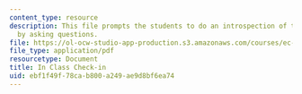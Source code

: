 ```yaml
---
content_type: resource
description: This file prompts the students to do an introspection of the process
  by asking questions.
file: https://ol-ocw-studio-app-production.s3.amazonaws.com/courses/ec-s02-water-jet-technologies-spring-2005/ebf1f49f78cab800a249ae9d8bf6ea74_MITEC_S02S05_Inclass.pdf
file_type: application/pdf
resourcetype: Document
title: In Class Check-in
uid: ebf1f49f-78ca-b800-a249-ae9d8bf6ea74
---
```


